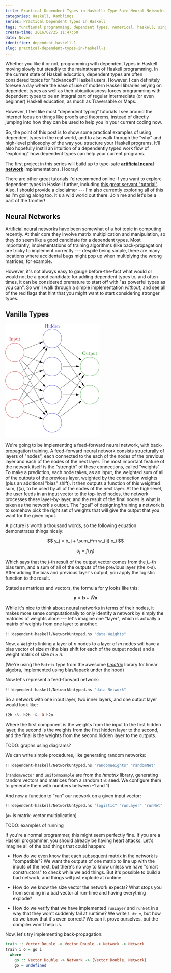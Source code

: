 ```yaml
---
title: Practical Dependent Types in Haskell: Type-Safe Neural Networks
categories: Haskell, Ramblings
series: Practical Dependent Types in Haskell
tags: functional programming, dependent types, numerical, haskell, singletons, types, linear algebra, artificial neural networks
create-time: 2016/02/25 11:47:50
date: Never
identifier: dependent-haskell-1
slug: practical-dependent-types-in-haskell-1
---
```


Whether you like it or not, programming with dependent types in Haskell moving
slowly but steadily to the mainstream of Haskell programming.  In the current
state of Haskell education, dependent types are often considered topics for
"advanced" Haskell users.  However, I can definitely foresee a day where the
ease of use of modern Haskell libraries relying on dependent types as well as
their ubiquitousness forces programming with dependent types to be an integral
part of regular intermediate (or even beginner) Haskell education, as much as
Traversable or Maps.

However, I feel like most "dependent typing" tutorials I see around the
internet focus on things like proofs and theorems, instead of directly jumping
into how they can be used to help you in your current coding now.

So, the point of this post is to show some practical examples of using
dependent types in the real world, and to also walk through the "why" and
high-level philosophy of the way you structure your Haskell programs.  It'll
also hopefully instill an intuition of a dependently typed work flow of
"exploring" how dependent types can help your current programs.

The first project in this series will build up to type-safe **[artificial neural
network][ann]** implementations.  Hooray!

[ann]: https://en.wikipedia.org/wiki/Artificial_neural_network

There are other great tutorials I'd recommend online if you want to explore
dependent types in Haskell further, including [this great servant
"tutorial"][servtut].  Also, I should provide a disclaimer --- I'm also
currently exploring all of this as I'm going along too. It's a wild world out
there.  Join me and let's be a part of the frontier!

[servtut]: http://www.well-typed.com/blog/2015/11/implementing-a-minimal-version-of-haskell-servant/

Neural Networks
---------------

[Artificial neural networks][ann] have been somewhat of a hot topic in
computing recently.  At their core they involve matrix multiplication and
manipulation, so they do seem like a good candidate for a dependent types. Most
importantly, implementations of training algorithms (like back-propagation) are
tricky to implement correctly --- despite being simple, there are many
locations where accidental bugs might pop up when multiplying the wrong
matrices, for example.

[ann]: https://en.wikipedia.org/wiki/Artificial_neural_network

However, it's not always easy to gauge before-the-fact what would or would not
be a good candidate for adding dependent types to, and often times, it can be
considered premature to start off with "as powerful types as you can".  So
we'll walk through a simple implementation *without*, and see all of the red
flags that hint that you might want to start considering stronger types.

Vanilla Types
-------------

![Feed-forward ANN architecture](/img/entries/dependent-haskell-1/ffneural.png "Feed-forward ANN architecture")

We're going to be implementing a feed-forward neural network, with
back-propagation training.  A feed-forward neural network consists structurally
of layers of "nodes", each connected to the each of the nodes of the previous
layer and each of the nodes of the next layer.  The most important feature of
the network itself is the "strength" of these connections, called "weights". To
make a prediction, each node takes, as an input, the weighted sum of all of the
outputs of the previous layer, weighted by the connection weights (plus an
additional "bias" shift).  It then outputs a function of this weighted sum,
$f(x)$, to be used by all of the nodes of the next layer.  At the high-level,
the user feeds in an input vector to the top-level nodes, the network processes
these layer-by-layer, and the result of the final nodes is what is taken as the
network's output.  The "goal" of designing/training a network is to somehow
pick the right set of weights that will give the output that you want for the
given input.

A picture is worth a thousand words, so the following equation demonstrates
things nicely:

$$
y_j = b_j + \sum_i^m w_{ij} x_i
$$

$$
o_j = f(y_j)
$$


Which says that the *j*-th result of the output vector comes from the *j_*-th
bias term, and a sum of all of the outputs of the previous layer (the *x*-s).
After adding the bias and previous layer's output, you apply the logistic
function to the result.

Stated as matrices and vectors, the formula for $\mathbf{y}$ looks like this:

$$
\mathbf{y} = \mathbf{b} + \hat{W} \mathbf{x}
$$


While it's nice to think about neural networks in terms of their nodes, it
makes more sense computationally to only identify a network by simply the
matrices of weights alone --- let's imagine one "layer", which is actually a
matrix of weights from one layer to another:

~~~haskell
!!!dependent-haskell/NetworkUntyped.hs "data Weights"
~~~

Now, a `Weights` linking a layer of $n$ nodes to a layer of $m$ nodes will have
a bias vector of size $m$ (the bias shift for each of the output nodes) and a
weight matrix of size $m \times n$.

(We're using the `Matrix` type from the awesome *[hmatrix][]* library for linear
algebra, implemented using blas/lapack under the hood)

[hmatrix]: http://hackage.haskell.org/package/hmatrix

Now let's represent a feed-forward network:

~~~haskell
!!!dependent-haskell/NetworkUntyped.hs "data Network"
~~~

So a network with one input layer, two inner layers, and one output layer would
look like:

~~~haskell
i2h :&~ h2h :&~ O h2o
~~~

Where the first component is the weights from the input to the first hidden
layer, the second is the weights from the first hidden layer to the second, and
the final is the weights from the second hidden layer to the outputs.

TODO: graphs using diagrams?

We can write simple procedures, like generating random networks:

~~~haskell
!!!dependent-haskell/NetworkUntyped.hs "randomWeights" "randomNet"
~~~

(`randomVector` and `uniformSample` are from the *hmatrix* library, generating
random vectors and matrices from a random `Int` seed.  We configure them to
generate them with numbers between -1 and 1)

And now a function to "run" our network on a given input vector:

~~~haskell
!!!dependent-haskell/NetworkUntyped.hs "logistic" "runLayer" "runNet"
~~~

(`#>` is matrix-vector multiplication)

TODO: examples of running

If you're a normal programmer, this might seem perfectly fine.  If you are a
Haskell programmer, you should already be having heart attacks. Let's imagine
all of the bad things that could happen:

*   How do we even know that each subsequent matrix in the network is
    "compatible"?   We want the outputs of one matrix to line up with the
    inputs of the next, but there's no way to know unless we have "smart
    constructors" to check while we add things.  But it's possible to build a
    bad network, and things will just explode at runtime.

*   How do we know the size vector the network expects?  What stops you from
    sending in a bad vector at run-time and having everything explode?

*   How do we verify that we have implemented `runLayer` and `runNet` in a way
    that they won't suddenly fail at runtime?  We write `l #> v`, but how do we
    know that it's even correct?  We can it prove ourselves, but the compiler
    won't help us.


Now, let's try implementing back-propagation:

~~~haskell
train :: Vector Double -> Vector Double -> Network -> Network
train i o = go i
  where
    go :: Vector Double -> Network -> (Vector Double, Network)
    go = undefined
~~~

